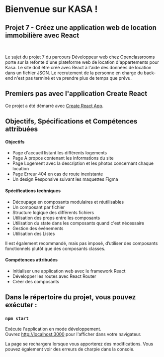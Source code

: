 # Bienvenue sur KASA !

## Projet 7 - Créez une application web de location immobilière avec React

</br>

Le sujet du projet 7 du parcours Développeur web chez Openclassrooms porte sur la refonte d'une plateforme web de location d'appartements pour Kasa. Le site doit être créé avec React à l'aide des données de location dans un fichier JSON. 
Le recrutement de la personne en charge du back-end n'est pas terminé et va prendre plus de temps que prévu. 



## Premiers pas avec l'application Create React

Ce projet a été démarré avec [Create React App](https://github.com/facebook/create-react-app).

## Objectifs, Spécifications et Compétences attribuées

#### Objectifs

-   Page d'accueil listant les différents logements
-   Page A propos contenant les informations du site
-   Page Logement avec la description et les photos concernant chaque location
-   Page Erreur 404 en cas de route inexistante
-   Un design Responsive suivant les maquettes Figma

#### Spécifications techniques

-   Découpage en composants modulaires et réutilisables
-   Un composant par fichier
-   Structure logique des différents fichiers
-   Utilisation des props entre les composants
-   Utilisation du state dans les composants quand c'est nécessaire
-   Gestion des événements
-   Utilisation des Listes

Il est également recommandé, mais pas imposé, d’utiliser des composants
fonctionnels plutôt que des composants classes.


#### Compétences attribuées

-   Initialiser une application web avec le framework React
-   Développer les routes avec React Router
-   Créer des composants


## Dans le répertoire du projet, vous pouvez exécuter :

### `npm start`

Exécute l'application en mode développement.\
Ouvrez [http://localhost:3000](http://localhost:3000) pour l'afficher dans votre navigateur.

La page se rechargera lorsque vous apporterez des modifications.
Vous pouvez également voir des erreurs de charpie dans la console.



